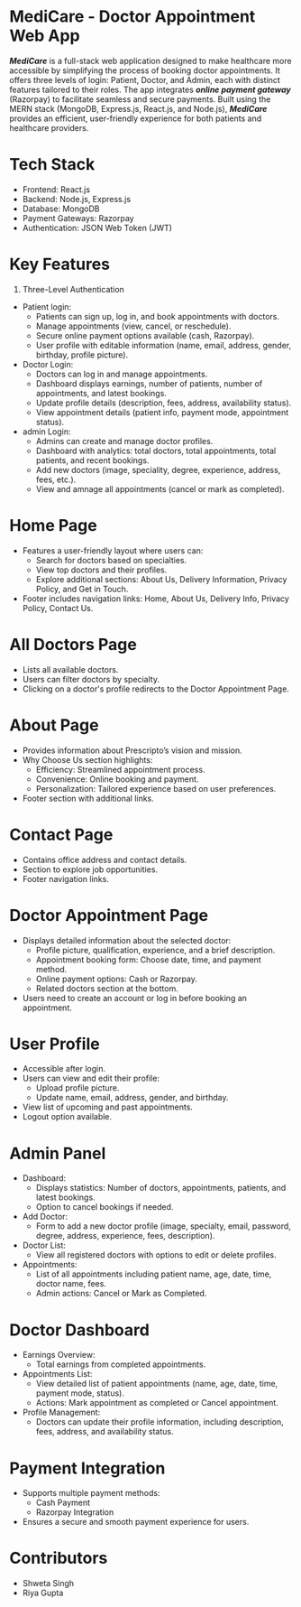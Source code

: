 # MediCare - Doctor Appointment Web App
***MediCare*** is a full-stack web application designed to make healthcare more accessible by simplifying the process of booking doctor appointments. It offers three levels of login: Patient, Doctor, and Admin, each with distinct features tailored to their roles. The app integrates ***online payment gateway*** (Razorpay) to facilitate seamless and secure payments. Built using the MERN stack (MongoDB, Express.js, React.js, and Node.js), ***MediCare*** provides an efficient, user-friendly experience for both patients and healthcare providers.
# Tech Stack
- Frontend: React.js
- Backend: Node.js, Express.js
- Database: MongoDB
- Payment Gateways: Razorpay
- Authentication: JSON Web Token (JWT)
# Key Features
1. Three-Level Authentication
 - Patient login:
      - Patients can sign up, log in, and book appointments with doctors.
      - Manage appointments (view, cancel, or reschedule).
      - Secure online payment options available (cash, Razorpay).
      - User profile with editable information (name, email, address, gender, birthday, profile picture).
 - Doctor Login:
      - Doctors can log in and manage appointments.
      - Dashboard displays earnings, number of patients, number of          
        appointments, and latest bookings.
      - Update profile details (description, fees, address, availability 
        status).
      - View appointment details (patient info, payment mode, appointment 
        status).
 - admin Login:
      - Admins can create and manage doctor profiles.
      - Dashboard with analytics: total doctors, total appointments, total patients, and recent bookings.
      - Add new doctors (image, speciality, degree, experience, address, fees, etc.).
      - View and amnage all appointments (cancel or mark as completed).
# Home Page
  - Features a user-friendly layout where users can:
      - Search for doctors based on specialties.
      - View top doctors and their profiles.
      - Explore additional sections: About Us, Delivery Information, Privacy 
        Policy, and Get in Touch.
  - Footer includes navigation links: Home, About Us, Delivery Info, Privacy 
    Policy, Contact Us.
# All Doctors Page
- Lists all available doctors.
- Users can filter doctors by specialty.
- Clicking on a doctor's profile redirects to the Doctor Appointment Page.
# About Page
- Provides information about Prescripto’s vision and mission.
- Why Choose Us section highlights:
   - Efficiency: Streamlined appointment process.
   - Convenience: Online booking and payment.
   - Personalization: Tailored experience based on user preferences.
- Footer section with additional links.
# Contact Page
- Contains office address and contact details.
- Section to explore job opportunities.
- Footer navigation links.
# Doctor Appointment Page
- Displays detailed information about the selected doctor:
    - Profile picture, qualification, experience, and a brief description.
    - Appointment booking form: Choose date, time, and payment method.
    - Online payment options: Cash or Razorpay.
    - Related doctors section at the bottom.
 - Users need to create an account or log in before booking an appointment.
# User Profile
- Accessible after login.
- Users can view and edit their profile:
    - Upload profile picture.
    - Update name, email, address, gender, and birthday.
- View list of upcoming and past appointments.
- Logout option available.
# Admin Panel
- Dashboard:
    - Displays statistics: Number of doctors, appointments, patients, and 
    latest bookings.
    - Option to cancel bookings if needed.
- Add Doctor:
    - Form to add a new doctor profile (image, specialty, email, password, 
      degree, address, experience, fees, description).
- Doctor List:
    - View all registered doctors with options to edit or delete profiles.
- Appointments:
    - List of all appointments including patient name, age, date, time, doctor 
      name, fees.
    - Admin actions: Cancel or Mark as Completed.
# Doctor Dashboard
- Earnings Overview:
    - Total earnings from completed appointments.
- Appointments List:
    - View detailed list of patient appointments (name, age, date, time, 
      payment mode, status).
    - Actions: Mark appointment as completed or Cancel appointment.
- Profile Management:
    - Doctors can update their profile information, including description, 
      fees, address, and availability status.
# Payment Integration
- Supports multiple payment methods:
    - Cash Payment
    - Razorpay Integration
- Ensures a secure and smooth payment experience for users.
# Contributors
- Shweta Singh
- Riya Gupta



    
